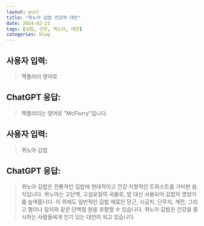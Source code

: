 ```yaml
---
layout: post
title: "퀴노아 김밥 건강적 대안"
date: 2024-02-21
tags: [김밥, 건강, 퀴노아, 대안]
categories: blog
---
```


## 사용자 입력:
> 맥플러리 영어로

## ChatGPT 응답:
> 맥플러리는 영어로 "McFlurry"입니다.

## 사용자 입력:
> 퀴노아 김밥

## ChatGPT 응답:
> 퀴노아 김밥은 전통적인 김밥에 현대적이고 건강 지향적인 트위스트를 가미한 음식입니다. 퀴노아는 고단백, 고섬유질의 곡물로, 밥 대신 사용되어 김밥의 영양가를 높여줍니다. 이 외에도 일반적인 김밥 재료인 당근, 시금치, 단무지, 계란, 그리고 햄이나 참치와 같은 단백질 원을 포함할 수 있습니다. 퀴노아 김밥은 건강을 중시하는 사람들에게 인기 있는 대안이 되고 있습니다.

